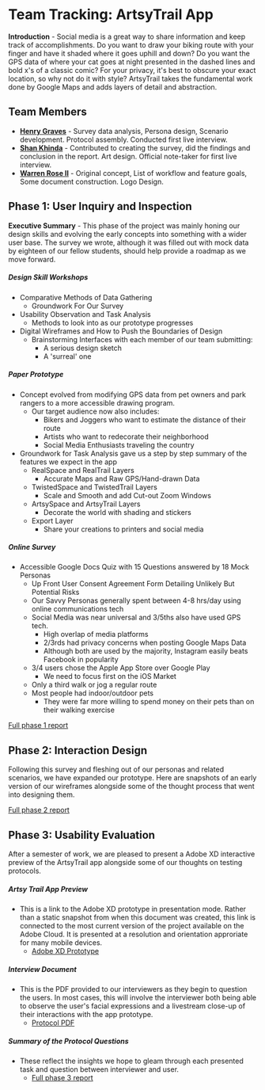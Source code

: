 # Team Tracking: ArtsyTrail App

**Introduction** - Social media is a great way to share information and keep track of accomplishments.  Do you want to draw your biking route with your finger and have it shaded where it goes uphill and down?  Do you want the GPS data of where your cat goes at night presented in the dashed lines and bold x's of a classic comic?  For your privacy, it's best to obscure your exact location, so why not do it with style?  ArtsyTrail takes the fundamental work done by Google Maps and adds layers of detail and abstraction.

## Team Members

* **[Henry Graves](https://usabilityengineering.github.io/uxportfolio-HenryGraves)** - Survey data analysis, Persona design, Scenario development. Protocol assembly.  Conducted first live interview.
* **[Shan Khinda](https://usabilityengineering.github.io/uxportfolio-skhinda)** - Contributed to creating the survey, did the findings and conclusion in the report. Art design.  Official note-taker for first live interview.
* **[Warren Rose II](https://usabilityengineering.github.io/uxportfolio-TreeSquirrel84/)** - Original concept, List of workflow and feature goals, Some document construction. Logo Design.

## Phase 1: User Inquiry and Inspection

**Executive Summary** - This phase of the project was mainly honing our design skills and evolving the early concepts into something with a wider user base.  The survey we wrote, although it was filled out with mock data by eighteen of our fellow students, should help provide a roadmap as we move forward.

##### Design Skill Workshops
* Comparative Methods of Data Gathering
     - Groundwork For Our Survey
* Usability Observation and Task Analysis
     - Methods to look into as our prototype progresses
* Digital Wireframes and How to Push the Boundaries of Design
     - Brainstorming Interfaces with each member of our team submitting:
       - A serious design sketch
       - A 'surreal' one

##### Paper Prototype
* Concept evolved from modifying GPS data from pet owners and park rangers to a more accessible drawing program.
     - Our target audience now also includes:
       - Bikers and Joggers who want to estimate the distance of their route
       - Artists who want to redecorate their neighborhood
       - Social Media Enthusiasts traveling the country
* Groundwork for Task Analysis gave us a step by step summary of the features we expect in the app
     - RealSpace and RealTrail Layers
       - Accurate Maps and Raw GPS/Hand-drawn Data
     - TwistedSpace and TwistedTrail Layers
       - Scale and Smooth and add Cut-out Zoom Windows
     - ArtsySpace and ArtsyTrail Layers
       - Decorate the world with shading and stickers
     - Export Layer
       - Share your creations to printers and social media
     
##### Online Survey
* Accessible Google Docs Quiz with 15 Questions answered by 18 Mock Personas
     - Up Front User Consent Agreement Form Detailing Unlikely But Potential Risks
     - Our Savvy Personas generally spent between 4-8 hrs/day using online communications tech
     - Social Media was near universal and 3/5ths also have used GPS tech.
       - High overlap of media platforms
       - 2/3rds had privacy concerns when posting Google Maps Data
       - Although both are used by the majority, Instagram easily beats Facebook in popularity
     - 3/4 users chose the Apple App Store over Google Play
       - We need to focus first on the iOS Market
     - Only a third walk or jog a regular route
     - Most people had indoor/outdoor pets
       - They were far more willing to spend money on their pets than on their walking exercise
       
[Full phase 1 report](phase1/)

## Phase 2: Interaction Design

Following this survey and fleshing out of our personas and related scenarios, we have expanded our prototype.  Here are snapshots of an early version of our wireframes alongside some of the thought process that went into designing them.

[Full phase 2 report](phase2/)

## Phase 3: Usability Evaluation

After a semester of work, we are pleased to present a Adobe XD interactive preview of the ArtsyTrail app alongside some of our thoughts on testing protocols.

#####  Artsy Trail App Preview

* This is a link to the Adobe XD prototype in presentation mode.  Rather than a static snapshot from when this document was created, this link is connected to the most current version of the project available on the Adobe Cloud.  It is presented at a resolution and orientation approriate for many mobile devices.
   - [Adobe XD Prototype](https://xd.adobe.com/view/65c822f9-ee6d-4c79-4e19-ac8364a1575f-13f9/?fullscreen&hints=off)

#####  Interview Document

* This is the PDF provided to our interviewers as they begin to question the users.  In most cases, this will involve the interviewer both being able to observe the user's facial expressions and a livestream close-up of their interactions with the app prototype.
    - [Protocol PDF](assets/UX_UI_Protocol_Tracking.pdf)

#####  Summary of the Protocol Questions

* These reflect the insights we hope to gleam through each presented task and question between interviewer and user.
   - [Full phase 3 report](phase3/)
